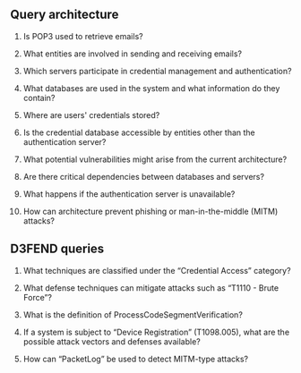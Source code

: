 ## Query architecture

1. Is POP3 used to retrieve emails?

2. What entities are involved in sending and receiving emails?

3. Which servers participate in credential management and authentication?

4. What databases are used in the system and what information do they contain?

5. Where are users' credentials stored?

6. Is the credential database accessible by entities other than the authentication server?

7. What potential vulnerabilities might arise from the current architecture?

8. Are there critical dependencies between databases and servers?

9. What happens if the authentication server is unavailable?

10. How can architecture prevent phishing or man-in-the-middle (MITM) attacks?

## D3FEND queries

1. What techniques are classified under the “Credential Access” category?

2. What defense techniques can mitigate attacks such as “T1110 - Brute Force”?

3. What is the definition of ProcessCodeSegmentVerification?

4. If a system is subject to “Device Registration” (T1098.005), what are the possible attack vectors and defenses available?

5. How can “PacketLog” be used to detect MITM-type attacks?
